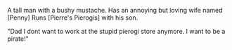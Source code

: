A tall man with a bushy mustache.
Has an annoying but loving wife named [Penny]
Runs [Pierre's Pierogis] with his son.

"Dad I dont want to work at the stupid pierogi store anymore. I want to be a pirate!"